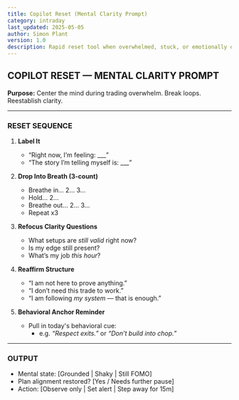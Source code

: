 ```yaml
---
title: Copilot Reset (Mental Clarity Prompt)
category: intraday
last_updated: 2025-05-05
author: Simon Plant
version: 1.0
description: Rapid reset tool when overwhelmed, stuck, or emotionally off-track mid-session.
---
```


## COPILOT RESET — MENTAL CLARITY PROMPT

**Purpose:** Center the mind during trading overwhelm. Break loops. Reestablish clarity.

---

### RESET SEQUENCE
1. **Label It**
   - “Right now, I’m feeling: ___”
   - “The story I’m telling myself is: ___”

2. **Drop Into Breath (3-count)**
   - Breathe in… 2… 3…
   - Hold… 2…
   - Breathe out… 2… 3…
   - Repeat x3

3. **Refocus Clarity Questions**
   - What setups are *still valid* right now?
   - Is my edge still present?
   - What’s my job *this hour*?

4. **Reaffirm Structure**
   - “I am not here to prove anything.”
   - “I don’t need this trade to work.”
   - “I am following *my system* — that is enough.”

5. **Behavioral Anchor Reminder**
   - Pull in today's behavioral cue: 
     - e.g. *“Respect exits.”* or *“Don’t build into chop.”*

---

### OUTPUT
- Mental state: [Grounded | Shaky | Still FOMO]
- Plan alignment restored? [Yes / Needs further pause]
- Action: [Observe only | Set alert | Step away for 15m]